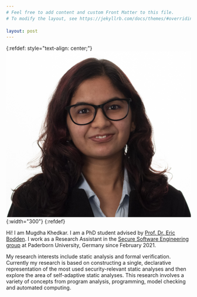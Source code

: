 ```yaml
---
# Feel free to add content and custom Front Matter to this file.
# To modify the layout, see https://jekyllrb.com/docs/themes/#overriding-theme-defaults

layout: post
---
```

{:refdef: style="text-align: center;"}
![](Mugdhaphoto.jpg){:width="300"}
{:refdef}

Hi! I am Mugdha Khedkar. I am a PhD student advised by [Prof. Dr. Eric Bodden](https://www.bodden.de/). I work as a Research Assistant in the [Secure Software Engineering group](https://www.hni.uni-paderborn.de/sse/) at Paderborn University, Germany since February 2021.

My research interests include static analysis and formal verification. Currently my research is based on constructing a single, declarative representation of the most used security-relevant static analyses and then explore the area of self-adaptive static analyses. This research involves a variety of concepts from program analysis, programming, model checking and automated computing. 

